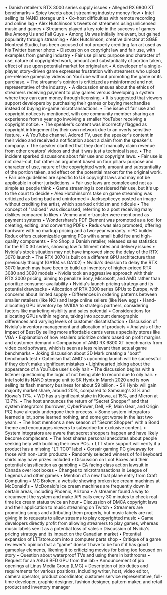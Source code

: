 • Danish retailer's RTX 3000 series supply issues
• Alleged RX 6800 XT benchmarks
• Spicy tweets about streaming industry money flow
• Intel selling its NAND storage unit
• Co-host difficulties with remote recording and online lag
• Alex Hutchinson's tweets on streamers using unlicensed music and games
• Streamers played a key role in the success of games like Among Us and Fall Guys
• Among Us was initially irrelevant, but gained popularity through streaming
• Alex Hutchinson, creative director at SG&E Montreal Studio, has been accused of not properly crediting fan art used as his Twitter banner photo
• Discussion on copyright law and fair use, with examples from gaming industry
• Fair use pillars: purpose and character of use, nature of copyrighted work, amount and substantiality of portion taken, effect of use upon potential market for original art
• A developer of a single-player, story-driven game expresses frustration with streamers who upload pre-release gameplay videos on YouTube without promoting the game or its purchase.
• The streamer's opinion is criticized as misinformed and not representative of the industry.
• A discussion ensues about the ethics of streamers receiving payment to play games versus developing a system where they can earn money through licensing.
• It is suggested that viewers support developers by purchasing their games or buying merchandise instead of buying in-game microtransactions.
• The issue of fair use and copyright notices is mentioned, with one community member sharing an experience from a year ago involving a smaller YouTuber receiving a copyright notice.
• The speaker's content was incorrectly flagged as copyright infringement by their own network due to an overly sensitive feature.
• A YouTube channel, Adored TV, used the speaker's content in their video and received a notification about a claim from the speaker's company.
• The speaker clarified that they don't manually claim revenue from other creators' videos and that it was just a technical issue.
• The incident sparked discussions about fair use and copyright laws.
• Fair use is not clear-cut, but rather an argument based on four pillars: purpose and character of use, nature of the copyrighted work, amount and substantiality of the portion taken, and effect on the potential market for the original work.
• Fair use guidelines are specific to US copyright laws and may not be applicable in other jurisdictions.
• Fair use laws are complex and not as simple as people think
• Game streaming is considered fair use, but it's up to the court to decide
• Alex Hutchinson's take on game streaming was criticized as being bad and uninformed
• Jacksepticeye posted an image without crediting the artist, which sparked criticism and ridicule
• The concept of "radioed" was discussed, referring to a post receiving many dislikes compared to likes
• Venmo and e-transfer were mentioned as payment systems
• Wondershare's PDF Element was promoted as a tool for creating, editing, and converting PDFs
• Redux was also promoted, offering hardware with no markup pricing and a two-year warranty.
• PC builder Redux offers customizable gaming PCs with a small build fee and high-quality components
• Pro Shop, a Danish retailer, released sales statistics for the RTX 30 series, showing low fulfillment rates and delivery issues
• Nvidia's stock situation may not have improved since the delay of the RTX 3070 launch
• The RTX 3070 is built on a different GPU architecture than previously thought (GA104 vs GA102)
• Nvidia's decision to delay the RTX 3070 launch may have been to build up inventory of higher-priced RTX 3080 and 3090 models
• Nvidia took an aggressive approach with their RTX 3000 pricing, aiming to penalize Sony, Microsoft, and AMD rather than prioritize consumer availability
• Nvidia's launch pricing strategy and its potential drawbacks
• Allocation of RTX 3000 series GPUs to Europe, with concerns about limited supply
• Differences in ordering patterns between smaller retailers (like NCI) and large online sellers (like New egg)
• Hand-allocating GPU inventory by NVIDIA to strategic partners, considering factors like marketing visibility and sales potential
• Considerations for allocating GPUs within regions, taking into account demographic differences and varying levels of customer dissatisfaction
• Discussion of Nvidia's inventory management and allocation of products
• Analysis of the impact of Best By selling more affordable cards versus specialty stores like VGA
• Explanation of how retailers prioritize orders based on profit margins and customer demand
• Comparison of AMD RX 6800 XT benchmarks from video card software, which is seen as less relevant than actual game benchmarks
• Joking discussion about 3D Mark creating a "boat" benchmark test
• Optimism that AMD's upcoming launch will be successful if they don't make significant mistakes
• Lighthearted joking about the appearance of a YouTube user's oily hair
• The discussion begins with a listener questioning the logic of not being able to record due to oily hair.
• Intel sold its NAND storage unit to SK Hynix in March 2020 and is now selling its flash memory business for about $9 billion.
• SK Hynix will gain majority market share, around 20%, compared to Samsung's 31% and Kiowa's 17%.
• WD has a significant stake in Kiowa, at 15%, and Micron at 13.7%.
• The host announces the return of "Secret Shopper" and that system integrators (burrower, CyberPower, Dell, HP, Main Gear, and Origin PC) have already undergone their process.
• Some system integrators learned a lot, some learned nothing, and some got worse in the last two years.
• The host mentions a new season of "Secret Shopper" with a Bond theme and encourages viewers to subscribe for exclusive content.
• System integrators are aware that secret shoppers happen and have likely become complacent.
• The host shares personal anecdotes about people seeking help with building their own PCs.
• LTT store support will verify if a product has a missing "LT TCO" label
• Corsair gaming PC giveaway for those with non-Latin products
• Randomly selected winners of foil keyboard shirts may have prizes included
• Discussion on Loot Boxes and their potential classification as gambling
• EA facing class action lawsuit in Canada over loot boxes
• Changes to microtransactions in League of Legends and other games
• Mention of a new float plane entry from Craft Computing
• MC Broken, a website showing broken ice cream machines at McDonald's
• McDonald's ice cream machines are frequently down in certain areas, including Phoenix, Arizona
• A streamer found a way to circumvent the system and make API calls every 30 minutes to check real-time ice cream status twice an hour
• Discussion of DMCA copyright laws and their application to music streaming on Twitch
• Streamers are promoting songs and attributing them properly, but music labels are not giving in to requests to allow streams to play copyrighted music
• Game developers directly profit from allowing streamers to play games, whereas music labels see it as a potential loss of sales
• Discussion of Nvidia's pricing strategy and its impact on the Canadian market
• Potential expansion of LTTstore.com into a computer parts shop
• Critique of a game reviewer's opinion that a "game" doesn't have to be fun if it has good gameplay elements, likening it to criticizing movies for being too focused on story
• Question about waterproof TVs and using them in bathrooms
• Request for an ASUS BFD GPU from the lab
• Announcement of job openings at Linus Media Group (LMG)
• Description of job duties and requirements for various positions, including writer, host, video editor, camera operator, product coordinator, customer service representative, full-time developer, graphic designer, fashion designer, pattern maker, and retail product and inventory manager